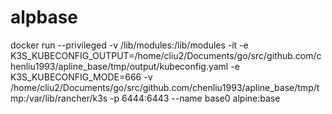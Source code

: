 # alpbase
docker run --privileged -v /lib/modules:/lib/modules -it -e K3S_KUBECONFIG_OUTPUT=/home/cliu2/Documents/go/src/github.com/chenliu1993/apline_base/tmp/output/kubeconfig.yaml -e K3S_KUBECONFIG_MODE=666 -v /home/cliu2/Documents/go/src/github.com/chenliu1993/apline_base/tmp/tmp:/var/lib/rancher/k3s -p 6444:6443 --name base0 alpine:base

